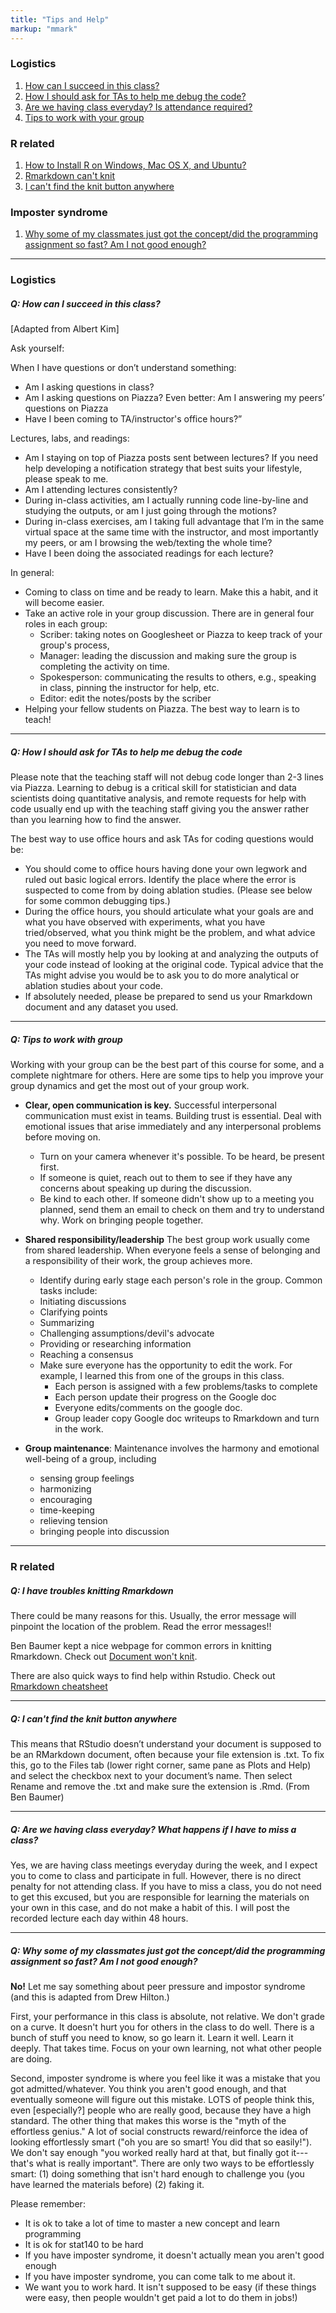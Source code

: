 ```yaml
---
title: "Tips and Help"
markup: "mmark"
---
```

### Logistics
1. [How can I succeed in this class?](#success)
2. [How I should ask for TAs to help me debug the code?](#debug)
3. [Are we having class everyday? Is attendance required?](#attendance)
4. [Tips to work with your group](#group)

### R related 
1. [How to Install R on Windows, Mac OS X, and Ubuntu?](https://www.datacamp.com/community/tutorials/installing-R-windows-mac-ubuntu)
2. [Rmarkdown can't knit](#rmarkdown)
3. [I can't find the knit button anywhere](#knit)


### Imposter syndrome
1. [Why some of my classmates just got the concept/did the programming assignment so fast? Am I not good enough?](#imposter)

<hr>


### Logistics
##### <a name="success"></a>Q: How can I succeed in this class?
[Adapted from Albert Kim]

Ask yourself:

When I have questions or don’t understand something:
* Am I asking questions in class?
* Am I asking questions on Piazza? Even better: Am I answering my peers’ questions on Piazza
* Have I been coming to TA/instructor's office hours?”

Lectures, labs, and readings:
* Am I staying on top of Piazza posts sent between lectures? If you need help developing a notification strategy that best suits your lifestyle, please speak to me.
* Am I attending lectures consistently?
* During in-class activities, am I actually running code line-by-line and studying the outputs, or am I just going through the motions?
* During in-class exercises, am I taking full advantage that I’m in the same virtual space at the same time with the instructor, and most importantly my peers, or am I browsing the web/texting the whole time?
* Have I been doing the associated readings for each lecture?

In general:
* Coming to class on time and be ready to learn. Make this a habit, and it will become easier. 
* Take an active role in your group discussion. There are in general four roles in each group:
    * Scriber: taking notes on Googlesheet or Piazza to keep track of your group's process, 
    * Manager: leading the discussion and making sure the group is completing the activity on time.
    * Spokesperson: communicating the results to others, e.g., speaking in class, pinning the instructor for help, etc. 
    * Editor: edit the notes/posts by the scriber
*  Helping your fellow students on Piazza. The best way to learn is to teach!

<hr>

##### <a name="debug"></a>Q: How I should ask for TAs to help me debug the code

Please note that the teaching staff will not debug code longer than 2-3 lines via Piazza. Learning to debug is a critical skill for statistician and data scientists doing quantitative analysis, and remote requests for help with code usually end up with the teaching staff giving you the answer rather than you learning how to find the answer.

The best way to use office hours and ask TAs for coding questions would be:
* You should come to office hours having done your own legwork and ruled out basic logical errors. Identify the place where the error is suspected to come from by doing ablation studies. (Please see below for some common debugging tips.)
* During the office hours, you should articulate what your goals are and what you have observed with experiments, what you have tried/observed, what you think might be the problem, and what advice you need to move forward.
* The TAs will mostly help you by looking at and analyzing the outputs of your code instead of looking at the original code. Typical advice that the TAs might advise you would be to ask you to do more analytical or ablation studies about your code. 
* If absolutely needed, please be prepared to send us your Rmarkdown document and any dataset you used. 

<hr> 

##### <a name="group"></a>Q: Tips to work with group

Working with your group can be the best part of this course for some, and a complete nightmare for others. Here are some tips to help you improve your group dynamics and get the most out of your group work. 

* **Clear, open communication is key.** Successful interpersonal communication must exist in teams. Building trust is essential.  Deal with emotional issues that arise immediately and any interpersonal problems before moving on.  

    * Turn on your camera whenever it's possible. To be heard, be present first.
    * If someone is quiet, reach out to them to see if they have any concerns about speaking up during the discussion. 
    * Be kind to each other. If someone didn't show up to a meeting you planned, send them an email to check on them and try to understand why. Work on bringing people together. 

* **Shared responsibility/leadership** The best group work usually come from shared leadership. When everyone feels a sense of belonging and a responsibility of their work, the group achieves more.

    * Identify during early stage each person's role in the group. Common tasks include:
    * Initiating discussions
    * Clarifying points
    * Summarizing
    * Challenging assumptions/devil's advocate
    * Providing or researching information
    * Reaching a consensus
    * Make sure everyone has the opportunity to edit the work. For example, I learned this from one of the groups in this class. 
        * Each person is assigned with a few problems/tasks to complete
        * Each person update their progress on the Google doc
        * Everyone edits/comments on the google doc.
        * Group leader copy Google doc writeups to Rmarkdown and turn in the work.

* **Group maintenance**: Maintenance involves the harmony and emotional well-being of a group, including
    * sensing group feelings
    * harmonizing
    * encouraging
    * time-keeping
    * relieving tension
    * bringing people into discussion

<hr> 

### R related 
##### <a name="rmarkdown"></a>Q: I have troubles knitting Rmarkdown

There could be many reasons for this. Usually, the error message will pinpoint the location of the problem. Read the error messages!!

Ben Baumer kept a nice webpage for common errors in knitting Rmarkdown. Check out [Document won't knit](https://smithcollege-sds.github.io/sds-www/rmarkdown_problems.html#Document_won’t_knit).

There are also quick ways to find help within Rstudio. Check out [Rmarkdown cheatsheet](https://rmarkdown.rstudio.com/lesson-15.html)

<hr> 

##### <a name="rmarkdown"></a>Q: I can't find the knit button anywhere
This means that RStudio doesn’t understand your document is supposed to be an RMarkdown document, often because your file extension is .txt. To fix this, go to the Files tab (lower right corner, same pane as Plots and Help) and select the checkbox next to your document’s name. Then select Rename and remove the .txt and make sure the extension is .Rmd. (From Ben Baumer)

<hr> 

##### <a name="attendance"></a>Q: Are we having class everyday? What happens if I have to miss a class?

Yes, we are having class meetings everyday during the week, and I expect you to come to class and participate in full. However, there is no direct penalty for not attending class. If you have to miss a class, you do not need to get this excused, but you are responsible for learning the materials on your own in this case, and do not make a habit of this. I will post the recorded lecture each day within 48 hours. 

<hr> 

##### <a name="imposter"></a>Q: Why some of my classmates just got the concept/did the programming assignment so fast? Am I not good enough?

**No!** Let me say something about peer pressure and impostor syndrome (and this is adapted from Drew Hilton.)

First, your performance in this class is absolute, not relative.  We don't grade on a curve.  It doesn't hurt you for others in the class to do well.  There is a bunch of stuff you need to know, so go learn it.  Learn it well.  Learn it deeply. That takes time.  Focus on your own learning, not what other people are doing. 

Second, imposter syndrome is where you feel like it was a mistake that you got admitted/whatever.  You think you aren't good enough, and that eventually someone will figure out this mistake. LOTS of people think this, even [especially?] people who are really good, because they have a high standard. The other thing that makes this worse is the "myth of the effortless genius."   A lot of social constructs reward/reinforce the idea of looking effortlessly smart  ("oh you are so smart! You did that so easily!").   We don't say enough "you worked really hard at that, but finally got it---that's what is really important".   There are only two ways to be effortlessly smart:  (1) doing something that isn't hard enough to challenge you (you have learned the materials before) (2) faking it. 

Please remember:
- It is ok to take a lot of time to master a new concept and learn programming
- It is ok for stat140 to be hard
- If you have imposter syndrome, it doesn't actually mean you aren't good enough
- If you have imposter syndrome, you can come talk to me about it.
- We want you to work hard.  It isn't supposed to be easy (if these things were easy, then people wouldn't get paid a lot to do them in jobs!) 

<br> 
